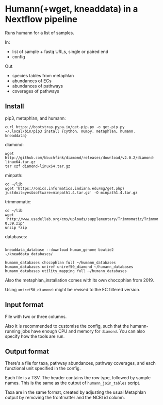 # Humann(+wget, kneaddata) in a Nextflow pipeline

Runs humann for a list of samples.

In:
- list of sample + fastq URLs, single or paired end
- config

Out:
- species tables from metaphlan
- abundances of ECs
- abundances of pathways
- coverages of pathways

## Install

pip3, metaphlan, and humann:
```
curl https://bootstrap.pypa.io/get-pip.py -o get-pip.py
~/.local/bin/pip3 install {cython, numpy, metaphlan, humann, kneaddata}
```

diamond:
```
wget http://github.com/bbuchfink/diamond/releases/download/v2.0.2/diamond-linux64.tar.gz
tar xzf diamond-linux64.tar.gz
```
minpath:
```
cd ~/lib
wget 'https://omics.informatics.indiana.edu/mg/get.php?justdoit=yes&software=minpath1.4.tar.gz' -O minpath1.4.tar.gz

```

trimmomatic:
```
cd ~/lib
wget 'http://www.usadellab.org/cms/uploads/supplementary/Trimmomatic/Trimmomatic-0.39.zip'
unzip *zip

```
databases:

```

kneaddata_database --download human_genome bowtie2 ~/kneaddata_databases/

humann_databases chocophlan full ~/humann_databases
humann_databases uniref uniref50_diamond ~/humann_databases
humann_databases utility_mapping full ~/humann_databases
```

Also the metaphlan_installation comes with its own chocophlan from 2019.

Using `uniref50_diamond`: might be revised to the EC filtered version.

## Input format
File with two or three columns.

Also it is recommended to customise the config, such that the humann-running jobs have enough CPU and memory for `diamond`.
You can also specify how the tools are run.

## Output format
There's a file for taxa, pathway abundances, pathway coverages, and each functional unit specified in the config.

Each file is a TSV. The header contains the row type, followed by sample names. This is the same as the output of `humann_join_tables` script.

Taxa are in the same format, created by adjusting the usual Metaphlan output by removing the frontmatter and the NCBI id column.

